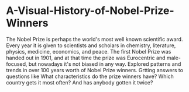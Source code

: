 # A-Visual-History-of-Nobel-Prize-Winners
The Nobel Prize is perhaps the world's most well known scientific award. Every year it is given to scientists and scholars in chemistry, literature, physics, medicine, economics, and peace. The first Nobel Prize was handed out in 1901, and at that time the prize was Eurocentric and male-focused, but nowadays it's not biased in any way. Explored patterns and trends in over 100 years worth of Nobel Prize winners. Grtting answers to questions like What characteristics do the prize winners have? Which country gets it most often? And has anybody gotten it twice?
